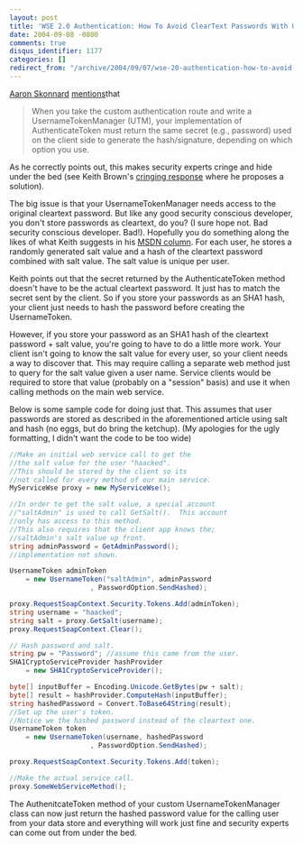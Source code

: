 ```yaml
---
layout: post
title: 'WSE 2.0 Authentication: How To Avoid ClearText Passwords With UsernameToken'
date: 2004-09-08 -0800
comments: true
disqus_identifier: 1177
categories: []
redirect_from: "/archive/2004/09/07/wse-20-authentication-how-to-avoid-cleartext-passwords-with-usernametoken.aspx/"
---
```


[Aaron Skonnard](http://pluralsight.com/blogs/aaron/)
[mentions](http://pluralsight.com/blogs/aaron/archive/2004/07/03/1529.aspx)that

> When you take the custom authentication route and write a
> UsernameTokenManager (UTM), your implementation of AuthenticateToken
> must return the same secret (e.g., password) used on the client side
> to generate the hash/signature, depending on which option you use.

As he correctly points out, this makes security experts cringe and hide
under the bed (see Keith Brown's [cringing
response](http://pluralsight.com/blogs/keith/archive/2004/07/03/1532.aspx)
where he proposes a solution).

The big issue is that your UsernameTokenManager needs access to the
original cleartext password. But like any good security conscious
developer, you don't store passwords as cleartext, do you? (I sure hope
not. Bad security conscious developer. Bad!). Hopefully you do something
along the likes of what Keith suggests in his [MSDN
column](http://msdn.microsoft.com/msdnmag/issues/03/08/SecurityBriefs/).
For each user, he stores a randomly generated salt value and a hash of
the cleartext password combined with salt value. The salt value is
unique per user.

Keith points out that the secret returned by the AuthenticateToken
method doesn't have to be the actual cleartext password. It just has to
match the secret sent by the client. So if you store your passwords as
an SHA1 hash, your client just needs to hash the password before
creating the UsernameToken.

However, if you store your password as an SHA1 hash of the cleartext
password + salt value, you're going to have to do a little more work.
Your client isn't going to know the salt value for every user, so your
client needs a way to discover that. This may require calling a separate
web method just to query for the salt value given a user name. Service
clients would be required to store that value (probably on a "session"
basis) and use it when calling methods on the main web service.

Below is some sample code for doing just that. This assumes that user
passwords are stored as described in the aforementioned article using
salt and hash (no eggs, but do bring the ketchup). (My apologies for the
ugly formatting, I didn't want the code to be too wide)

```csharp
//Make an initial web service call to get the 
//the salt value for the user "haacked".  
//This should be stored by the client so its 
//not called for every method of our main service.
MyServiceWse proxy = new MyServiceWse();

//In order to get the salt value, a special account
//"saltAdmin" is used to call GetSalt().  This account
//only has access to this method.
//This also requires that the client app knows the;
//saltAdmin's salt value up front.
string adminPassword = GetAdminPassword(); 
//implementation not shown.

UsernameToken adminToken 
    = new UsernameToken("saltAdmin", adminPassword
                    , PasswordOption.SendHashed);

proxy.RequestSoapContext.Security.Tokens.Add(adminToken);
string username = "haacked";
string salt = proxy.GetSalt(username);
proxy.RequestSoapContext.Clear();

// Hash password and salt.
string pw = "Password"; //assume this came from the user.
SHA1CryptoServiceProvider hashProvider 
    = new SHA1CryptoServiceProvider();

byte[] inputBuffer = Encoding.Unicode.GetBytes(pw + salt);
byte[] result = hashProvider.ComputeHash(inputBuffer);
string hashedPassword = Convert.ToBase64String(result);
//Set up the user's token.
//Notice we the hashed password instead of the cleartext one.
UsernameToken token 
    = new UsernameToken(username, hashedPassword
                    , PasswordOption.SendHashed);

proxy.RequestSoapContext.Security.Tokens.Add(token);

//Make the actual service call.
proxy.SomeWebServiceMethod();
```

The AuthenitcateToken method of your custom UsernameTokenManager class
can now just return the hashed password value for the calling user from
your data store and everything will work just fine and security experts
can come out from under the bed.

